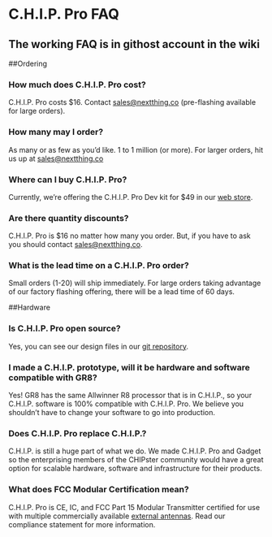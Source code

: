 # C.H.I.P. Pro FAQ

## The working FAQ is in githost account in the wiki



##Ordering

### How much does C.H.I.P. Pro cost?
C.H.I.P. Pro costs $16. Contact [sales@nextthing.co](mailto:sales@nextthing.co)
(pre-flashing available for large orders).

###  How many may I order?
As many or as few as you’d like. 1 to 1 million (or more). For larger orders, hit us up at [sales@nextthing.co](mailto:sales@nextthing.co)

### Where can I buy C.H.I.P. Pro?
Currently, we’re offering the C.H.I.P. Pro Dev kit for $49 in our [web store](https://nextthing.co/pages/chippro).

### Are there quantity discounts?
C.H.I.P. Pro is $16 no matter how many you order. But, if you have to ask you should contact [sales@nextthing.co](mailto:sales@nextthing.co). 

###  What is the lead time on a C.H.I.P. Pro order?
Small orders (1-20) will ship immediately. For large orders taking advantage of our factory flashing offering, there will be a lead time of 60 days.

##Hardware

### Is C.H.I.P. Pro open source?
Yes, you can see our design files in our [git repository](https://github.com/NextThingCo/CHIP_Pro-Hardware).

###  I made a C.H.I.P. prototype, will it be hardware and software compatible with GR8?
Yes! GR8 has the same Allwinner R8 processor that is in C.H.I.P., so your C.H.I.P. software is 100% compatible with C.H.I.P. Pro. We believe you shouldn’t have to change your software to go into production.

### Does C.H.I.P. Pro replace C.H.I.P.?
C.H.I.P. is still a huge part of what we do. We made C.H.I.P. Pro and Gadget so the enterprising members of the CHIPster community would have a great option for scalable hardware, software and infrastructure for their products.

### What does FCC Modular Certification mean?
C.H.I.P. Pro is CE, IC, and FCC Part 15 Modular Transmitter certified for use with multiple commercially available [external antennas](https://docs.getchip.com/chip_pro_devkit.html#wifi-antenna). Read our compliance statement for more information.

